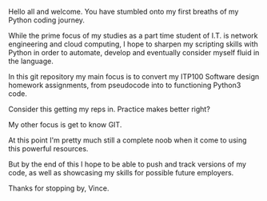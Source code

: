 ﻿Hello all and welcome.
You have stumbled onto my first breaths of my Python coding journey.

While the prime focus of my studies as a part time student of I.T. is network engineering and cloud computing, 
I hope to sharpen my scripting skills with Python in order to automate, develop and eventually consider myself fluid in the language. 

In this git repository my main focus is to convert my ITP100 Software design homework assignments, from pseudocode into to functioning Python3 code. 

Consider this getting my reps in. Practice makes better right?

My other focus is get to know GIT. 

At this point I'm pretty much still a complete noob when it come to using this powerful resources. 

But by the end of this I hope to be able to push and track versions of my code, as well as showcasing my skills for possible future employers. 
 
Thanks for stopping by, 
Vince.
 

